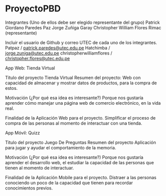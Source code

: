 # ProyectoPBD

Integrantes (Uno de ellos debe ser elegido representante del grupo)
Patrick Giordano Paredes Paz
Jorge Zuñiga Garay
Christopher William Flores Rimac (representante)

Incluir el usuario de Github y correo UTEC de cada uno de los integrantes.
Patpaz / patrick.paredes@utec.edu.pe
Hatchimba / jorge.zuniga@utec.edu.pe
christopherwilliamflores / christopher.flores@utec.edu.pe


App Web: Tienda Virtual 

Título del proyecto
Tienda Virtual
Resumen del proyecto: 
Web con capacidad de almacenar y mostrar datos de productos, para la compra de estos.

Motivación (¿Por qué esa idea es interesante?)
Porque nos gustaría aprender cómo manejar una página web de comercio electrónico, en la vida real.

Finalidad de la Aplicación Web para el proyecto.
Simplificar el proceso de compra de las personas al momento de interactuar con una tienda.



App Móvil: Quizz

Título del proyecto
Juego De Preguntas
Resumen del proyecto
Aplicación para jugar y ayudar el comportamiento de la memoria.

Motivación (¿Por qué esa idea es interesante?)
Porque nos gustaría aprender el desarrollo web,  el estudiar la capacidad de las personas que tienen al momento de interactuar.

Finalidad de la Aplicación Mobile para el proyecto.
Distraer a las personas conociendo un poco de la capacidad que tienen para recordar conocimientos previos.


